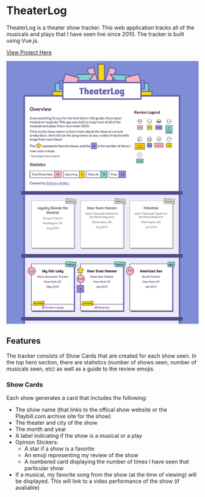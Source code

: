 # TheaterLog

TheaterLog is a theater show tracker. This web application tracks all of the musicals and plays that I have seen live since 2010. The tracker is built using Vue.js.

[View Project Here](https://theaterlog.com)

![TheaterLog Screenshots](readme/readme-screenshot.png?raw=true "TheaterLog Screenshots")

## Features
The tracker consists of Show Cards that are created for each show seen. In the top hero section, there are statistics (number of shows seen, number of musicals seen, etc) as well as a guide to the review emojis.

### Show Cards
Each show generates a card that includes the following:
- The show name (that links to the offical show website or the Playbill.com archive site for the show)
- The theater and city of the show
- The month and year
- A label indicating if the show is a musical or a play
- Opinion Stickers:
  - A star if a show is a favorite
  - An emoji representing my review of the show
  - A numbered card displaying the number of times I have seen that particular show
- If a musical, my favorite song from the show (at the time of viewing) will be displayed. This will link to a video performance of the show (if avaliable)
